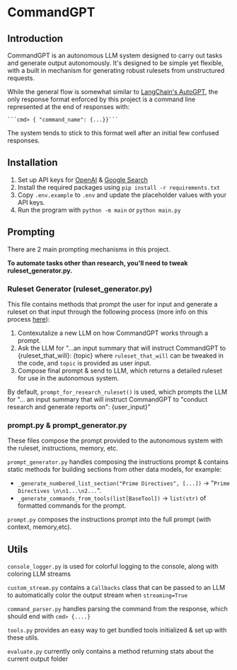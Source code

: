 # CommandGPT

## Introduction
CommandGPT is an autonomous LLM system designed to carry out tasks and generate output autonomously. It's designed to be simple yet flexible, with a built in mechanism for generating robust rulesets from unstructured requests.

While the general flow is somewhat similar to [LangChain's AutoGPT](https://python.langchain.com/en/latest/use_cases/autonomous_agents/autogpt.html), the only response format enforced by this project is a command line represented at the end of responses with:
```
```cmd> { "command_name": {...}}```
```

The system tends to stick to this format well after an initial few confused responses.

## Installation
1. Set up API keys for [OpenAI](https://platform.openai.com/account/api-keys) & [Google Search](https://github.com/hwchase17/langchain/blob/master/docs/modules/agents/tools/examples/google_search.ipynb) 
2. Install the required packages using
`pip install -r requirements.txt`
3. Copy `.env.example` to `.env` and update the placeholder values with your API keys.
4. Run the program with `python -m main` or `python main.py`

## Prompting
There are 2 main prompting mechanisms in this project. 

**To automate tasks other than research, you'll need to tweak ruleset_generator.py.**

### Ruleset Generator (ruleset_generator.py)
This file contains methods that prompt the user for input and generate a ruleset on that input through the following process (more info on this process [here](https://medium.com/@Jstnwrds55/a-prompt-template-for-generating-autogpt-input-summaries-with-chatgpt-a98388059673)):
1. Contexutalize a new LLM on how CommandGPT works through a prompt.
2. Ask the LLM for "...an input summary that will instruct CommandGPT to {ruleset_that_will}: {topic} where `ruleset_that_will` can be tweaked in the code, and `topic` is provided as user input.
3. Compose final prompt & send to LLM, which returns a detailed ruleset for use in the autonomous system.

By default, `prompt_for_research_ruleset()` is used, which prompts the LLM for "... an input summary that will instruct CommandGPT to "conduct research and generate reports on": {user_input}"

### prompt.py & prompt_generator.py
These files compose the prompt provided to the autonomous system with the ruleset, instructions, memory, etc.

`prompt_generator.py` handles composing the instructions prompt & contains static methods for building sections from other data models, for example:
- `_generate_numbered_list_section("Prime Directives", [...])` -> "`Prime Directives \n\n1...\n2...`".
- `_generate_commands_from_tools(list[BaseTool])` -> `list(str)` of formatted commands for the prompt.

`prompt.py` composes the instructions prompt into the full prompt (with context, memory,etc).

## Utils
`console_logger.py` is used for colorful logging to the console, along with coloring LLM streams

`custom_stream.py` contains a `Callbacks` class that can be passed to an LLM to automatically color the output stream when `streaming=True` 

`command_parser.py` handles parsing the command from the response, which should end with ```cmd> {....}```

`tools.py` provides an easy way to get bundled tools initialized & set up with these utils.

`evaluate.py` currently only contains a method returning stats about the current output folder
